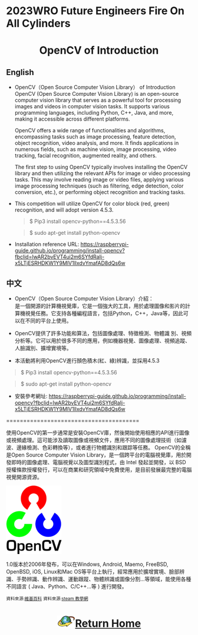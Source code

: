 2023WRO Future Engineers Fire On All Cylinders  
=====
# <div align="center">OpenCV of Introduction </div> 
## English
- OpenCV（Open Source Computer Vision Library） of Introduction
   OpenCV (Open Source Computer Vision Library) is an open-source computer vision library that serves as a powerful tool for processing images and videos in computer vision tasks. It supports various programming languages, including Python, C++, Java, and more, making it accessible across different platforms.

   OpenCV offers a wide range of functionalities and algorithms, encompassing tasks such as image processing, feature detection, object recognition, video analysis, and more. It finds applications in numerous fields, such as machine vision, image processing, video tracking, facial recognition, augmented reality, and others.

   The first step to using OpenCV typically involves installing the OpenCV library and then utilizing the relevant APIs for image or video processing tasks. This may involve reading image or video files, applying various image processing techniques (such as filtering, edge detection, color conversion, etc.), or performing object recognition and tracking tasks.
- This competition will utilize OpenCV for color block (red, green) recognition, and will adopt version 4.5.3.
   > $ Pip3 install opencv-python==4.5.3.56
     
   > $ sudo apt-get install python-opencv

- Installation reference URL: https://raspberrypi-guide.github.io/programming/install-opencv?fbclid=IwAR2bvEVT4ui2m6SYfdRaIj-x5LTjESRHDKW1Y9MlV1llxdvYmafAD8dQs6w
 
## 中文
- OpenCV（Open Source Computer Vision Library）介紹：  
   是一個開源的計算機視覺庫，它是一個強大的工具，用於處理圖像和影片的計算機視覺任務。它支持各種編程語言，包括Python，C++，Java等，因此可以在不同的平台上使用。  
- OpenCV提供了許多功能和算法，包括圖像處理、特徵檢測、物體識  別、視頻分析等。它可以用於很多不同的應用，例如機器視覺、圖像處理、視頻追蹤、人臉識別、擴增實境等。

- 本活動將利用OpenCV進行顏色積木(紅、綠)辨識，並採用4.5.3
> $ Pip3 install opencv-python==4.5.3.56

> $ sudo apt-get install python-opencv

-  安裝參考網址: https://raspberrypi-guide.github.io/programming/install-opencv?fbclid=IwAR2bvEVT4ui2m6SYfdRaIj-x5LTjESRHDKW1Y9MlV1llxdvYmafAD8dQs6w

=======================================   





使用OpenCV的第一步通常是安裝OpenCV庫，然後開始使用相應的API進行圖像或視頻處理。這可能涉及讀取圖像或視頻文件，應用不同的圖像處理技術（如濾波、邊緣檢測、色彩轉換等），或者進行物體識別和跟踪等任務。
OpenCV的全稱是Open Source Computer Vision Library，是一個跨平台的電腦視覺庫，用於開發即時的圖像處理、電腦視覺以及圖型識別程式，由 Intel 發起並開發，以 BSD 授權條款授權發行，可以在商業和研究領域中免費使用，是目前發展最完整的電腦視覺開源資源。  

![opencv](./img/opencv.png)

1.0版本於2006年發布，可以在Windows, Android, Maemo, FreeBSD, OpenBSD, iOS, Linux和Mac OS等平台上執行，經常應用於擴增實境、臉部辨識、手勢辨識、動作辨識、運動跟蹤、物體辨識或圖像分割...等領域，能使用各種不同語言 ( Java、Python、C/C++...等 ) 進行開發。  

<small>資料來源:[維基百科](https://zh.wikipedia.org/wiki/OpenCV)</small>
<small>資料來源:[steam 教學網](https://steam.oxxostudio.tw/category/python/ai/opencv.html#google_vignette)</small>

# <div align="center">![HOME](../../other/img/Home.png)[Return Home](../../)</div> 
